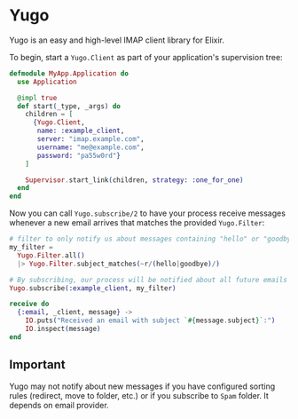# Yugo

Yugo is an easy and high-level IMAP client library for Elixir.


To begin, start a `Yugo.Client` as part of your application's supervision tree:
```elixir
defmodule MyApp.Application do
  use Application

  @impl true
  def start(_type, _args) do
    children = [
      {Yugo.Client,
       name: :example_client,
       server: "imap.example.com",
       username: "me@example.com",
       password: "pa55w0rd"}
    ]

    Supervisor.start_link(children, strategy: :one_for_one)
  end
end
```

Now you can call `Yugo.subscribe/2` to have your process receive messages whenever a new email arrives that matches the provided `Yugo.Filter`:

```elixir
# filter to only notify us about messages containing "hello" or "goodbye" in the subject:
my_filter =
  Yugo.Filter.all()
  |> Yugo.Filter.subject_matches(~r/(hello|goodbye)/)

# By subscribing, our process will be notified about all future emails that match the filter.
Yugo.subscribe(:example_client, my_filter)

receive do
  {:email, _client, message} ->
    IO.puts("Received an email with subject `#{message.subject}`:")
    IO.inspect(message)
end
```

## Important

Yugo may not notify about new messages if you have configured sorting rules (redirect, move to folder, etc.) or if you
subscribe to `Spam` folder. It depends on email provider. 
